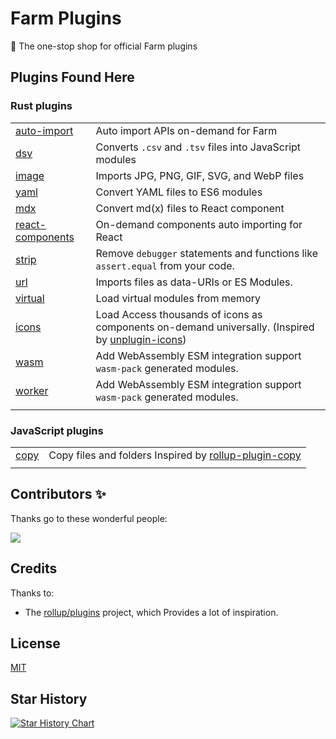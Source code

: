 # Farm Plugins

🍣 The one-stop shop for official Farm plugins

## Plugins Found Here

### Rust plugins

|                                                   |                                                                                                                                                |
| ------------------------------------------------- | ---------------------------------------------------------------------------------------------------------------------------------------------- |
| [auto-import](rust-plugins/auto-import)           | Auto import APIs on-demand for Farm                                                                                                            |
| [dsv](rust-plugins/dsv)                           | Converts `.csv` and `.tsv` files into JavaScript modules                                                                                       |
| [image](rust-plugins/image)                       | Imports JPG, PNG, GIF, SVG, and WebP files                                                                                                     |
| [yaml](rust-plugins/yaml)                         | Convert YAML files to ES6 modules                                                                                                              |
| [mdx](rust-plugins/mdx)                           | Convert md(x) files to React component                                                                                                         |
| [react-components](rust-plugins/react-components) | On-demand components auto importing for React                                                                                                  |
| [strip](rust-plugins/strip)                       | Remove `debugger` statements and functions like `assert.equal` from your code.                                                                 |
| [url](rust-plugins/url)                           | Imports files as data-URIs or ES Modules.                                                                                                      |
| [virtual](rust-plugins/virtual)                   | Load virtual modules from memory                                                                                                               |
| [icons](rust-plugins/icons)                       | Load Access thousands of icons as components on-demand universally. (Inspired by [unplugin-icons](https://github.com/unplugin/unplugin-icons)) |
| [wasm](rust-plugins/wasm)                       | Add WebAssembly ESM integration support `wasm-pack` generated modules. |
| [worker](rust-plugins/woker)                       | Add WebAssembly ESM integration support `wasm-pack` generated modules. |
|                                                   |                                                                                                                                                |

### JavaScript plugins

|                         |                                                                                                              |
| ----------------------- | ------------------------------------------------------------------------------------------------------------ |
| [copy](js-plugins/copy) | Copy files and folders Inspired by [rollup-plugin-copy](https://github.com/vladshcherbin/rollup-plugin-copy) |
|                         |                                                                                                              |





## Contributors ✨
Thanks go to these wonderful people:

<a href="https://github.com/farm-fe/plugins/graphs/contributors">
  <img src="https://contrib.rocks/image?repo=farm-fe/plugins" />
</a>


## Credits

Thanks to:

- The [rollup/plugins](https://github.com/rollup/plugins) project, which Provides a lot of inspiration.

## License
[MIT](./LICENSE)

## Star History

[![Star History Chart](https://api.star-history.com/svg?repos=farm-fe/plugins&type=Timeline)](https://star-history.com/#farm-fe/plugins&Timeline)

